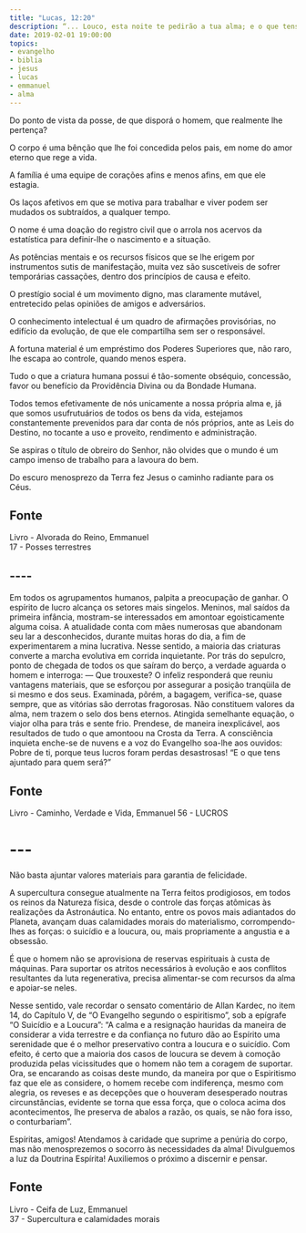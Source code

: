```yaml
---
title: "Lucas, 12:20"
description: “... Louco, esta noite te pedirão a tua alma; e o que tens ajuntado para quem será?” - Jesus
date: 2019-02-01 19:00:00
topics: 
- evangelho
- biblia
- jesus
- lucas
- emmanuel
- alma
---
```


Do ponto de vista da posse, de que disporá o homem, que realmente lhe pertença?

O corpo é uma bênção que lhe foi concedida pelos pais, em nome do amor eterno
que rege a vida.

A família é uma equipe de corações afins e menos afins, em que ele estagia.

Os laços afetivos em que se motiva para trabalhar e viver podem ser mudados os
subtraídos, a qualquer tempo.

O nome é uma doação do registro civil que o arrola nos acervos da estatística
para definir-lhe o nascimento e a situação.

As potências mentais e os recursos físicos que se lhe erigem por instrumentos
sutis de manifestação, muita vez são suscetíveis de sofrer temporárias
cassações, dentro dos princípios de causa e efeito.

O prestígio social é um movimento digno, mas claramente mutável, entretecido
pelas opiniões de amigos e adversários.

O conhecimento intelectual é um quadro de afirmações provisórias, no edifício da
evolução, de que ele compartilha sem ser o responsável.

A fortuna material é um empréstimo dos Poderes Superiores que, não raro, lhe
escapa ao controle, quando menos espera.

Tudo o que a criatura humana possui é tão-somente obséquio, concessão, favor ou
benefício da Providência Divina ou da Bondade Humana.

Todos temos efetivamente de nós unicamente a nossa própria alma e, já que somos
usufrutuários de todos os bens da vida, estejamos constantemente prevenidos para
dar conta de nós próprios, ante as Leis do Destino, no tocante a uso e proveito,
rendimento e administração.

Se aspiras o título de obreiro do Senhor, não olvides que o mundo é um campo
imenso de trabalho para a lavoura do bem.

Do escuro menosprezo da Terra fez Jesus o caminho radiante para os Céus.


## Fonte
Livro - Alvorada do Reino, Emmanuel  
17 - Posses terrestres



## ----

Em todos os agrupamentos humanos, palpita a preocupação de ganhar. O
espírito de lucro alcança os setores mais singelos. Meninos, mal saídos da
primeira infância, mostram-se interessados em amontoar egoisticamente
alguma coisa. A atualidade conta com mães numerosas que abandonam seu
lar a desconhecidos, durante muitas horas do dia, a fim de experimentarem a
mina lucrativa. Nesse sentido, a maioria das criaturas converte a marcha
evolutiva em corrida inquietante.
Por trás do sepulcro, ponto de chegada de todos os que saíram do berço, a
verdade aguarda o homem e interroga:
— Que trouxeste?
O infeliz responderá que reuniu vantagens materiais, que se esforçou por
assegurar a posição tranqüila de si mesmo e dos seus.
Examinada, põrém, a bagagem, verifica-se, quase sempre, que as vitórias
são derrotas fragorosas. Não constituem valores da alma, nem trazem o selo
dos bens eternos.
Atingida semelhante equação, o viajor olha para trás e sente frio. Prendese, de maneira inexplicável, aos resultados de tudo o que amontoou na Crosta
da Terra. A consciência inquieta enche-se de nuvens e a voz do Evangelho
soa-lhe aos ouvidos: Pobre de ti, porque teus lucros foram perdas desastrosas!
“E o que tens ajuntado para quem será?”

## Fonte
Livro - Caminho, Verdade e Vida, Emmanuel
56 - LUCROS


# ---


Não basta ajuntar valores materiais para garantia de felicidade.

A supercultura consegue atualmente na Terra feitos prodigiosos, em todos os
reinos da Natureza física, desde o controle das forças atômicas às realizações
da Astronáutica. No entanto, entre os povos mais adiantados do Planeta, avançam
duas calamidades morais do materialismo, corrompendo-lhes as forças: o suicídio
e a loucura, ou, mais propriamente a angustia e a obsessão.

É que o homem não se aprovisiona de reservas espirituais à custa de máquinas.
Para suportar os atritos necessários à evolução e aos conflitos resultantes da
luta regenerativa, precisa alimentar-se com recursos da alma e apoiar-se neles.

Nesse sentido, vale recordar o sensato comentário de Allan Kardec, no item 14,
do Capítulo V, de “O Evangelho segundo o espiritismo”, sob a epígrafe “O
Suicídio e a Loucura”: “A calma e a resignação hauridas da maneira de considerar
a vida terrestre e da confiança no futuro dão ao Espírito uma serenidade que é o
melhor preservativo contra a loucura e o suicídio. Com efeito, é certo que a
maioria dos casos de loucura se devem à comoção produzida pelas vicissitudes que
o homem não tem a coragem de suportar. Ora, se encarando as coisas deste mundo,
da maneira por que o Espiritismo faz que ele as considere, o homem recebe com
indiferença, mesmo com alegria, os reveses e as decepções que o houveram
desesperado noutras circunstâncias, evidente se torna que essa força, que o
coloca acima dos acontecimentos, lhe preserva de abalos a razão, os quais, se
não fora isso, o conturbariam”.

Espíritas, amigos! Atendamos à caridade que suprime a penúria do corpo, mas não
menosprezemos o socorro às necessidades da alma! Divulguemos a luz da Doutrina
Espírita!  Auxiliemos o próximo a discernir e pensar.


## Fonte
Livro - Ceifa de Luz, Emmanuel  
37 - Supercultura e calamidades morais
